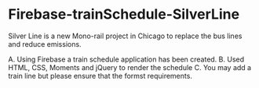 # Firebase-trainSchedule-SilverLine

Silver Line is a new Mono-rail project in Chicago to replace the bus lines and reduce emissions.


A. Using Firebase a train schedule application has been created.
B. Used HTML, CSS, Moments and jQuery to render the schedule 
C. You may add a train line but please ensure that the formst requirements. 
